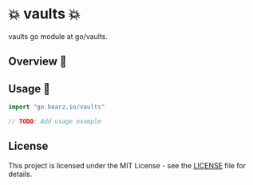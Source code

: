 # 💥 vaults 💥

vaults go module at go/vaults.

## Overview 📖

## Usage 🚀

```go
import "go.bearz.io/vaults"

// TODO: Add usage example
```

## License

This project is licensed under the MIT License - see
the [LICENSE](./LICENSE.md) file for details.
